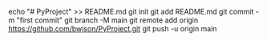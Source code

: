 echo "# PyProject" >> README.md
git init
git add README.md
git commit -m "first commit"
git branch -M main
git remote add origin https://github.com/bwjson/PyProject.git
git push -u origin main
